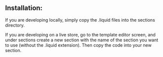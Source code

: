 ## Installation:

If you are developing locally, simply copy the .liquid files into the sections directory.

If you are developing on a live store, go to the template editor screen, and under sections create a new section with the name of the section you want to use (without the .liquid extension). Then copy the code into your new section.

##

